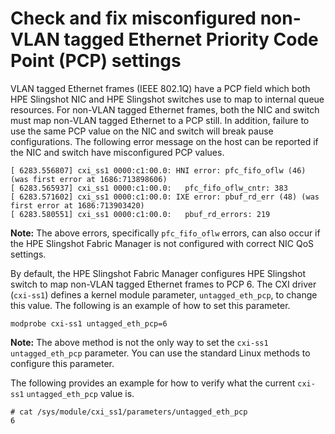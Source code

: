 # Check and fix misconfigured non-VLAN tagged Ethernet Priority Code Point (PCP) settings

VLAN tagged Ethernet frames (IEEE 802.1Q) have a PCP field which both HPE Slingshot NIC and HPE Slingshot switches use to map to internal queue resources. For non-VLAN tagged Ethernet frames, both the NIC and switch must map non-VLAN tagged Ethernet to a PCP still.
In addition, failure to use the same PCP value on the NIC and switch will break pause configurations.
The following error message on the host can be reported if the NIC and switch have misconfigured PCP values.

```screen
[ 6283.556807] cxi_ss1 0000:c1:00.0: HNI error: pfc_fifo_oflw (46) (was first error at 1686:713898606)
[ 6283.565937] cxi_ss1 0000:c1:00.0:   pfc_fifo_oflw_cntr: 383
[ 6283.571602] cxi_ss1 0000:c1:00.0: IXE error: pbuf_rd_err (48) (was first error at 1686:713903420)
[ 6283.580551] cxi_ss1 0000:c1:00.0:   pbuf_rd_errors: 219
```

**Note:** The above errors, specifically `pfc_fifo_oflw` errors, can also occur if the HPE Slingshot Fabric Manager is not configured with correct NIC QoS settings.

By default, the HPE Slingshot Fabric Manager configures HPE Slingshot switch to map non-VLAN tagged Ethernet frames to PCP 6. The CXI driver (`cxi-ss1`) defines a kernel module parameter, `untagged_eth_pcp`, to change this value.
The following is an example of how to set this parameter.

```screen
modprobe cxi-ss1 untagged_eth_pcp=6
```

**Note:** The above method is not the only way to set the `cxi-ss1` `untagged_eth_pcp` parameter.
You can use the standard Linux methods to configure this parameter.

The following provides an example for how to verify what the current `cxi-ss1` `untagged_eth_pcp` value is.

```screen
# cat /sys/module/cxi_ss1/parameters/untagged_eth_pcp
6
```

